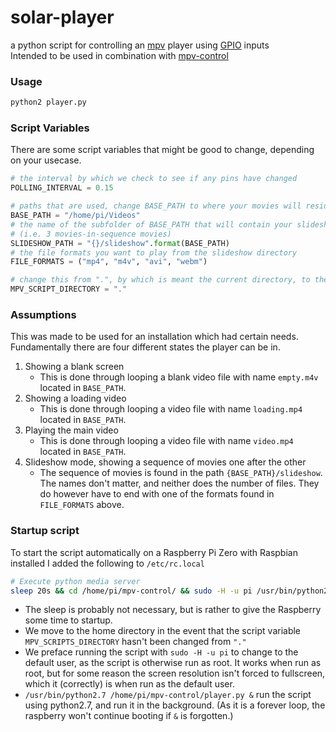 # solar-player
a python script for controlling an [mpv](https://mpv.io/) player using [GPIO](https://pinout.xyz/) inputs  
Intended to be used in combination with [mpv-control](https://github.com/cblgh/mpv-control)

### Usage
```py
python2 player.py
```

### Script Variables
There are some script variables that might be good to change, depending on your usecase.

```py
# the interval by which we check to see if any pins have changed
POLLING_INTERVAL = 0.15

# paths that are used, change BASE_PATH to where your movies will reside
BASE_PATH = "/home/pi/Videos"
# the name of the subfolder of BASE_PATH that will contain your slideshow movies
# (i.e. 3 movies-in-sequence movies)
SLIDESHOW_PATH = "{}/slideshow".format(BASE_PATH)
# the file formats you want to play from the slideshow directory
FILE_FORMATS = ("mp4", "m4v", "avi", "webm")

# change this from ".", by which is meant the current directory, to the directory of the mpv scripts
MPV_SCRIPT_DIRECTORY = "."
```

### Assumptions
This was made to be used for an installation which had certain needs. Fundamentally there are four different states the player can be in.  
1. Showing a blank screen
   * This is done through looping a blank video file with name `empty.m4v` located in `BASE_PATH`.
1. Showing a loading video
   * This is done through looping a video file with name `loading.mp4` located in `BASE_PATH`.
1. Playing the main video
   * This is done through looping a video file with name `video.mp4` located in `BASE_PATH`.
1. Slideshow mode, showing a sequence of movies one after the other
   * The sequence of movies is found in the path `{BASE_PATH}/slideshow`. 
  The names don't matter, and neither does the number of files. They do however have to end with one of the formats found in `FILE_FORMATS` above.

### Startup script
To start the script automatically on a Raspberry Pi Zero with Raspbian installed I added the following to `/etc/rc.local`

```sh
# Execute python media server
sleep 20s && cd /home/pi/mpv-control/ && sudo -H -u pi /usr/bin/python2.7 /home/pi/mpv-control/player.py &
```

* The sleep is probably not necessary, but is rather to give the Raspberry some time to startup.
* We move to the home directory in the event that the script variable `MPV_SCRIPTS_DIRECTORY` hasn't been changed from `"."`
* We preface running the script with `sudo -H -u pi` to change to the default user, as the script is otherwise run as root. 
It works when run as root, but for some reason the screen resolution isn't forced to fullscreen, which it (correctly) is when run as the default user.
* `/usr/bin/python2.7 /home/pi/mpv-control/player.py &` run the script using python2.7, and run it in the background. (As it is a forever loop, the raspberry won't continue booting if `&` is forgotten.)
